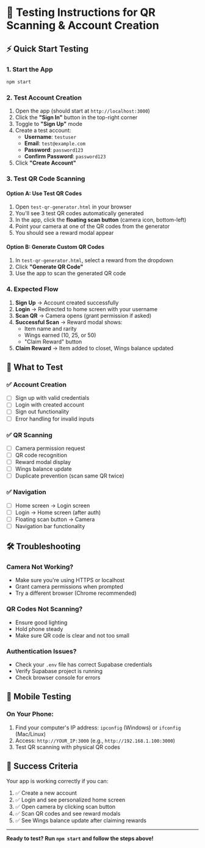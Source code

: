 # 🧪 Testing Instructions for QR Scanning & Account Creation

## ⚡ Quick Start Testing

### 1. **Start the App**
```bash
npm start
```

### 2. **Test Account Creation**
1. Open the app (should start at `http://localhost:3000`)
2. Click the **"Sign In"** button in the top-right corner
3. Toggle to **"Sign Up"** mode
4. Create a test account:
   - **Username**: `testuser`
   - **Email**: `test@example.com`
   - **Password**: `password123`
   - **Confirm Password**: `password123`
5. Click **"Create Account"**

### 3. **Test QR Code Scanning**

#### Option A: Use Test QR Codes
1. Open `test-qr-generator.html` in your browser
2. You'll see 3 test QR codes automatically generated
3. In the app, click the **floating scan button** (camera icon, bottom-left)
4. Point your camera at one of the QR codes from the generator
5. You should see a reward modal appear

#### Option B: Generate Custom QR Codes
1. In `test-qr-generator.html`, select a reward from the dropdown
2. Click **"Generate QR Code"**
3. Use the app to scan the generated QR code

### 4. **Expected Flow**
1. **Sign Up** → Account created successfully
2. **Login** → Redirected to home screen with your username
3. **Scan QR** → Camera opens (grant permission if asked)
4. **Successful Scan** → Reward modal shows:
   - Item name and rarity
   - Wings earned (10, 25, or 50)
   - "Claim Reward" button
5. **Claim Reward** → Item added to closet, Wings balance updated

## 🎯 What to Test

### ✅ Account Creation
- [ ] Sign up with valid credentials
- [ ] Login with created account
- [ ] Sign out functionality
- [ ] Error handling for invalid inputs

### ✅ QR Scanning
- [ ] Camera permission request
- [ ] QR code recognition
- [ ] Reward modal display
- [ ] Wings balance update
- [ ] Duplicate prevention (scan same QR twice)

### ✅ Navigation
- [ ] Home screen → Login screen
- [ ] Login → Home screen (after auth)
- [ ] Floating scan button → Camera
- [ ] Navigation bar functionality

## 🛠️ Troubleshooting

### Camera Not Working?
- Make sure you're using HTTPS or localhost
- Grant camera permissions when prompted
- Try a different browser (Chrome recommended)

### QR Codes Not Scanning?
- Ensure good lighting
- Hold phone steady
- Make sure QR code is clear and not too small

### Authentication Issues?
- Check your `.env` file has correct Supabase credentials
- Verify Supabase project is running
- Check browser console for errors

## 📱 Mobile Testing

### On Your Phone:
1. Find your computer's IP address: `ipconfig` (Windows) or `ifconfig` (Mac/Linux)
2. Access: `http://YOUR_IP:3000` (e.g., `http://192.168.1.100:3000`)
3. Test QR scanning with physical QR codes

## 🎉 Success Criteria

Your app is working correctly if you can:
1. ✅ Create a new account
2. ✅ Login and see personalized home screen
3. ✅ Open camera by clicking scan button
4. ✅ Scan QR codes and see reward modals
5. ✅ See Wings balance update after claiming rewards

---

**Ready to test? Run `npm start` and follow the steps above!** 